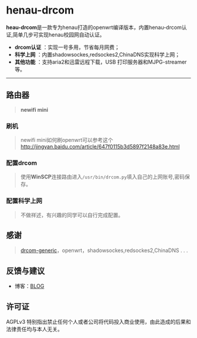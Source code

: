 # henau-drcom


**heau-drcom**是一款专为henau打造的openwrt编译版本，内置henau-drcom认证,简单几步可实现henau校园网自动认证。
 
- **drcom认证** ：实现一号多用，节省每月网费；
- **科学上网** ：内置shadowsockes,redsockes2,ChinaDNS实现科学上网；
- **其他功能** ：支持aria2和迅雷远程下载，USB 打印服务器和MJPG-streamer等。

-------------------
## 路由器

>**newifi mini**

### 刷机
>newifi mini如何刷openwrt可以参考这个
>http://jingyan.baidu.com/article/647f0115b3d5897f2148a83e.html
### 配置drcom

>使用**WinSCP**连接路由进入`/usr/bin/drcom.py`填入自己的上网账号,密码保存。
### 配置科学上网
>不做祥述，有兴趣的同学可以自行完成配置。

## 感谢

>[drcom-generic](https://github.com/drcoms/drcom-generic)，openwrt，shadowsockes,redsockes2,ChinaDNS . . .

## 反馈与建议
- 博客：[BLOG](http://fanweiya.cn)
## 许可证
AGPLv3
特别指出禁止任何个人或者公司将代码投入商业使用，由此造成的后果和法律责任均与本人无关。
